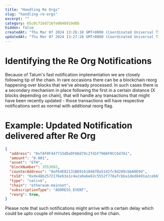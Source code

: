 ```yaml
---
title: "Handling Re Orgs"
slug: "handling-re-orgs"
excerpt: ""
category: 65c0c716d716fe0040919d8b
hidden: false
createdAt: "Thu Mar 07 2024 13:26:18 GMT+0000 (Coordinated Universal Time)"
updatedAt: "Thu Mar 07 2024 13:27:28 GMT+0000 (Coordinated Universal Time)"
---
```

# Identifying the Re Org Notifications

Because of Tatum's fast notification implementation we are closely following tip of the chain. In rare occasions there can be a blockchain reorg happening over blocks that we've already processed. In such cases there is a secondary mechanism in place following the first in a certain distance (X blocks depending on chain), that will handle any transactions that might have been recently updated - those transactions will have respective notifications sent as normal with additional reorg flag.

# Example: Updated Notification delivered after Re Org

```json
{
  "address": "0xfAF0F447715dEeDF6Dd79c2fd1F7966F0CC647A1",
  "amount": "0.001",
  "asset": "ETH",
  "blockNumber": 3553692,
  "counterAddress": "0xF64E82131BE01618487Da5142fc9d289cbb60E9d",
  "txId": "0xde48b2572176eb3e1c4a2a9abe62c5552f778afcbba1ded8491a2ceb675a6390",
  "type": "native",
  "chain": "ethereum-mainnet",
  "subscriptionType": "ADDRESS_EVENT",
  "reorg": true,
}
```

Please note that such notifications might arrive with a certain delay which could be upto couple of minutes depending on the chain.
